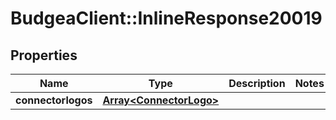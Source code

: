 # BudgeaClient::InlineResponse20019

## Properties
Name | Type | Description | Notes
------------ | ------------- | ------------- | -------------
**connectorlogos** | [**Array&lt;ConnectorLogo&gt;**](ConnectorLogo.md) |  | 


